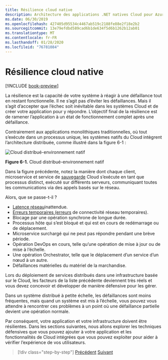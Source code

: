 ```yaml
---
title: Résilience cloud native
description: Architecture des applications .NET natives Cloud pour Azure | Résilience native du Cloud
ms.date: 06/30/2019
ms.openlocfilehash: 427405d95534c4467ab519c2188fe88e2f18e2b2
ms.sourcegitcommit: 13e79efdbd589cad6b1de634f5d6b1262b12ab01
ms.translationtype: MT
ms.contentlocale: fr-FR
ms.lasthandoff: 01/28/2020
ms.locfileid: "76781084"
---
```

# <a name="cloud-native-resiliency"></a>Résilience cloud native

[!INCLUDE [book-preview](../../../includes/book-preview.md)]

La résilience est la capacité de votre système à réagir à une défaillance tout en restant fonctionnelle. Il ne s’agit pas d’éviter les défaillances. Mais il s’agit d’accepter que l’échec soit inévitable dans les systèmes Cloud et de créer votre application pour y répondre. L’objectif final de la résilience est de ramener l’application à un état de fonctionnement complet après une défaillance.

Contrairement aux applications monolithiques traditionnelles, où tout s’exécute dans un processus unique, les systèmes natifs du Cloud intègrent l’architecture distribuée, comme illustré dans la figure 6-1 :

![Cloud distribué-environnement natif](./media/distributed-cloud-native-environment.png)

**Figure 6-1.** Cloud distribué-environnement natif

Dans la figure précédente, notez la manière dont chaque client, microservice et service de [sauvegarde](https://12factor.net/backing-services) Cloud s’exécute en tant que processus distinct, exécuté sur différents serveurs, communiquant toutes les communications via des appels basés sur le réseau.

Alors, que se passe-t-il ?

- [Latence réseau](https://www.techopedia.com/definition/8553/network-latency)inattendue.
- [Erreurs temporaires (erreurs](https://docs.microsoft.com/azure/architecture/best-practices/transient-faults) de connectivité réseau temporaires).
- Blocage par une opération synchrone de longue durée.
- Processus hôte qui s’est bloqué et qui est en cours de redémarrage ou de déplacement.
- Microservice surchargé qui ne peut pas répondre pendant une brève période.
- Opération DevOps en cours, telle qu’une opération de mise à jour ou de mise à l’échelle.
- Une opération Orchestrator, telle que le déplacement d’un service d’un nœud à un autre.
- Défaillances matérielles du matériel de la marchandise.

Lors du déploiement de services distribués dans une infrastructure basée sur le Cloud, les facteurs de la liste précédente deviennent très réels et vous devez concevoir et développer de manière défensive pour les gérer.

Dans un système distribué à petite échelle, les défaillances sont moins fréquentes, mais quand un système est mis à l’échelle, vous pouvez vous attendre à rencontrer ces problèmes à un point où une défaillance partielle devient une opération normale.

Par conséquent, votre application et votre infrastructure doivent être résilientes. Dans les sections suivantes, nous allons explorer les techniques défensives que vous pouvez ajouter à votre application et les fonctionnalités de Cloud intégrées que vous pouvez exploiter pour aider à vérifier l’expérience de vos utilisateurs.

>[!div class="step-by-step"]
>[Précédent](elastic-search-in-azure.md)
>[Suivant](application-resiliency-patterns.md)
